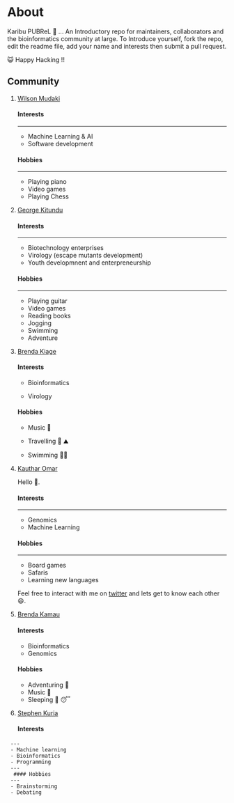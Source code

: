 
# About 

Karibu PUBReL 🎉 ... An Introductory  repo for maintainers, collaborators and the bioinformatics community at large. To Introduce yourself, fork the repo, edit the readme file, add your name and interests then submit a pull request. 



😺 Happy Hacking !!


## Community

1. [Wilson Mudaki](https://github.com/totodingi)
    #### Interests
    ---
    - Machine Learning & AI
    - Software development
    
    #### Hobbies
    ---
    - Playing piano
    - Video games
    - Playing Chess
   
   
  
2. [George Kitundu](https://github.com/EorgeKit)
  
   #### Interests
   ---
   - Biotechnology enterprises
   - Virology (escape mutants development)
   - Youth developmnent and enterpreneurship
    
   #### Hobbies
   ---
   - Playing guitar
   - Video games
   - Reading books
   - Jogging
   - Swimming
   - Adventure
    
 2. [Brenda Kiage](https://github.com/Kiage24)
    #### Interests
     - Bioinformatics
     
     - Virology
 
    #### Hobbies
     - Music :trumpet:
     
     - Travelling :hiking_boot: :mountain:
     
     - Swimming :swimming_woman:
    
2. [Kauthar Omar](https://github.com/Kauthar-Omar)

    Hello :wave:. 

      #### Interests 
      ---
      - Genomics
      - Machine Learning

      #### Hobbies
      ---
      - Board games
      - Safaris
      - Learning new languages

    Feel free to interact with me on [twitter](https://twitter.com/K__Omar) and lets get to know each other :smile:.


   
  5. [Brenda Kamau](https://github.com/brendamuthonikamau)
      #### Interests
      - Bioinformatics
      - Genomics
      #### Hobbies
      - Adventuring :bus:
      - Music :musical_score:
      - Sleeping :sleeping_bed: :sleeping:

   6. [Stephen Kuria](https://github.com/sephoh)
      #### Interests
     ---
     - Machine learning 
     - Bioinformatics
     - Programming
     ---
      #### Hobbies
     ---
     - Brainstorming
     - Debating
 
    
